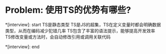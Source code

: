 # Problem: 使用TS的优势有哪些?

*[interview]: start
TS是静态类型
TS是JS的超集，TS在定义变量时都会明确数据类型，从而在编码减少犯错几率
TS包含了丰富的语法提示，能够提高开发效率
TS修改变量或方法时，会自动修改引用或调用关联代码

*[interview]: end
